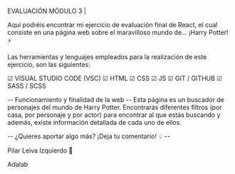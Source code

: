 EVALUACIÓN MÓDULO 3 |

Aquí podréis encontrar mi ejercicio de evaluación final de React, el cual consiste en una página web sobre el maravilloso mundo de... ¡Harry Potter! ⚡

Las herramientas y lenguajes empleados para la realización de este ejercicio, son las siguientes:

☑ VISUAL STUDIO CODE (VSC) 
☑ HTML 
☑ CSS 
☑ JS 
☑ GIT / GITHUB 
☑ SASS / SCSS 

-- Funcionamiento y finalidad de la web --
Esta página es un buscador de personajes del mundo de Harry Potter. Encontrarás diferentes filtros (por casa, por personaje y por actor) para encontrar al que estás buscando y además, existe información detallada de cada uno de ellos.

-- ¿Quieres aportar algo más? ¡Deja tu comentario! 💡  --
 
Pilar Leiva Izquierdo 🌻

Adalab
